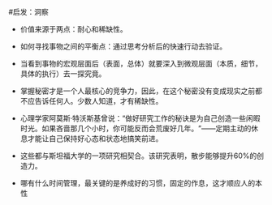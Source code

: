 #启发：洞察
- 价值来源于两点：耐心和稀缺性。
- 如何寻找事物之间的平衡点：通过思考分析后的快速行动去验证。
- 当看到事物的宏观层面后（表面，总体）就要深入到微观层面（本质，细节，具体的执行）去一探究竟。
- 掌握秘密才是一个人最核心的竞争力，因此，在这个秘密没有变成现实之前都不应告诉任何人。少数人知道，才有稀缺性。
- 心理学家阿莫斯·特沃斯基曾说：​“做好研究工作的秘诀是为自己创造一些闲暇时光。如果吝啬那几个小时，你可能反而会荒废好几年。​”——定期主动的休息才能让自己保持好心态和状态地搞笑前进。
- 这些都与斯坦福大学的一项研究相契合。该研究表明，散步能够提升60%的创造力。

- 哪有什么时间管理，最关键的是养成好的习惯，固定的作息，这才顺应人的本性
